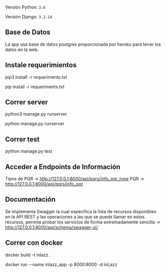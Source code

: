 Versión Python: `3.6`

Versión Django: `3.2.14`

## Base de Datos

La app usa base de datos postgres proporcionada por heroku para tener los datos en la web.

## Instale requerimientos

pip3 install -r requeriments.txt

pip install -r requeriments.txt

## Correr server

python3 manage.py runserver

python manage.py runserver

## Correr test

python manage.py test 


## Acceder a Endpoints de Información

Tipos de PQR -> http://127.0.0.1:8000/api/pqrs/info_pqr_type
PQR -> http://127.0.0.1:8000/api/pqrs/info_pqr

## Documentación

Se implementa Swagger la cual especifica la lista de recursos disponibles en la API REST y las operaciones a las que se puede llamar en estos recursos,
permite probar los servicios de forma extremadamente sencilla  -> http://127.0.0.1:8000/api/schema/swagger-ui/

## Correr con docker 

docker build -t inlazz .

docker run --name inlazz_app -p 8000:8000 -d inLazz

